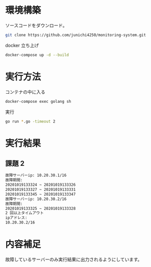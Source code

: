 # 環境構築

ソースコードをダウンロード。

```bash
git clone https://github.com/junichi4250/monitoring-system.git
```

docker 立ち上げ

```bash
docker-compose up -d --build
```

# 実行方法

コンテナの中に入る

```bash
docker-compose exec golang sh
```

実行

```bash
go run *.go -timeout 2
```

# 実行結果

## 課題 2

```bash
故障サーバーip: 10.20.30.1/16
故障期間:
20201019133324 ~ 20201019133326
20201019133327 ~ 20201019133331
20201019133345 ~ 20201019133347
故障サーバーip: 10.20.30.2/16
故障期間:
20201019133325 ~ 20201019133328
2 回以上タイムアウト
ipアドレス:
10.20.30.2/16
```

# 内容補足

故障しているサーバーのみ実行結果に出力されるようにしています。
